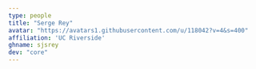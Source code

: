 ```yaml
---
type: people
title: "Serge Rey"
avatar: "https://avatars1.githubusercontent.com/u/118042?v=4&s=400"
affiliation: 'UC Riverside'
ghname: sjsrey
dev: "core"
---
```


